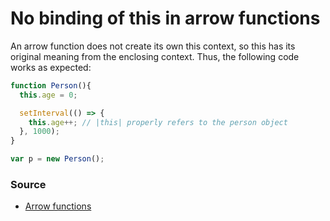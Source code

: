 # No binding of this in arrow functions

An arrow function does not create its own this context, so this has its original meaning from the enclosing context. Thus, the following code works as expected:

```javascript
function Person(){
  this.age = 0;

  setInterval(() => {
    this.age++; // |this| properly refers to the person object
  }, 1000);
}

var p = new Person();
```

### Source

- [Arrow functions](https://goo.gl/dc8ZSv)